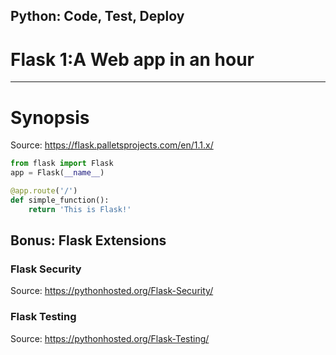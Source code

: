 ## Python: Code, Test, Deploy

# Flask 1:A Web app in an hour
 ---

# Synopsis

Source: https://flask.palletsprojects.com/en/1.1.x/

```python
from flask import Flask
app = Flask(__name__)

@app.route('/')
def simple_function():
    return 'This is Flask!'
```


## Bonus: Flask Extensions
### Flask Security
Source: https://pythonhosted.org/Flask-Security/
### Flask Testing
Source: https://pythonhosted.org/Flask-Testing/
